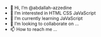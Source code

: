- 👋 Hi, I’m @abdallah-azzedine
- 👀 I’m interested in HTML CSS JaVaScript
- 🌱 I’m currently learning JaVaScript
- 💞️ I’m looking to collaborate on ...
- 📫 How to reach me ...

<!---
abdallah-azzedine/abdallah-azzedine is a ✨ special ✨ repository because its `README.md` (this file) appears on your GitHub profile.
You can click the Preview link to take a look at your changes.
--->
